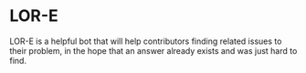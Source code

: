 # LOR-E

LOR-E is a helpful bot that will help contributors finding related issues to their problem, in the hope that an answer already exists and was just hard to find.



